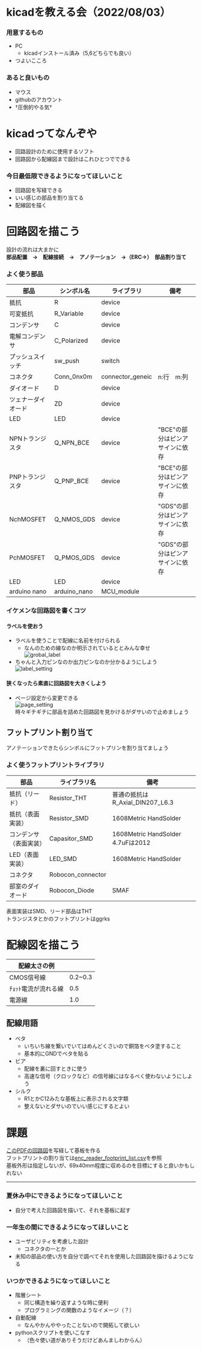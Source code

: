 # kicadを教える会（2022/08/03）  

### 用意するもの  

- PC  
  - kicadインストール済み（5,6どちらでも良い）
- つよいこころ

### あると良いもの  

- マウス  
- githubのアカウント  
- †圧倒的やる気†

# kicadってなんぞや  

- 回路設計のために使用するソフト  
- 回路図から配線図まで設計はこれひとつでできる  

### 今日最低限できるようになってほしいこと  

- 回路図を写経できる  
- いい感じの部品を割り当てる
- 配線図を描く

# 回路図を描こう  

設計の流れは大まかに  
**部品配置　→　配線接続　→　アノテーション　→（ERC→）　部品割り当て**  

### よく使う部品  
|  部品  |  シンボル名  |  ライブラリ  |  備考  |
| ---- | ---- | ---- | ---- |
|  抵抗  |  R  |  device  |    |
|  可変抵抗  |  R_Variable  |  device  |    |
|  コンデンサ  |  C  |  device  |    |
|  電解コンデンサ  |  C_Polarized  |  device  |    |
|  プッシュスイッチ  |  sw_push  |  switch  |    |
|  コネクタ  |  Conn_0nx0m  |  connector_geneic  |  n:行　m:列  |
|  ダイオード  |  D  |  device  |    |
|  ツェナーダイオード  |  ZD  |  device  |    |
|  LED  |  LED  |  device  |    |
|  NPNトランジスタ  |  Q_NPN_BCE  |  device  |  "BCE"の部分はピンアサインに依存  |
|  PNPトランジスタ  |  Q_PNP_BCE  |  device  |  "BCE"の部分はピンアサインに依存  |
|  NchMOSFET  |  Q_NMOS_GDS  |  device  |  "GDS"の部分はピンアサインに依存  |
|  PchMOSFET  |  Q_PMOS_GDS  |  device  |  "GDS"の部分はピンアサインに依存  |
|  LED  |  LED  |  device  |    |
|  arduino nano  |  arduino_nano  |  MCU_module  |    |  

### イケメンな回路図を書くコツ  

#### ラベルを使おう  

- ラベルを使うことで配線に名前を付けられる  
    - なんのための線なのか明示されているととみんな幸せ  
![grobal_label](images/lavel.png)  
- ちゃんと入力ピンなのか出力ピンなのか分かるようにしよう  
![label_setting](images/label_setting.png)  

#### 狭くなったら素直に回路図を大きくしよう  
  
- ページ設定から変更できる  
![page_setting](images/2022-08-03.png)  
時々ギチギチに部品を詰めた回路図を見かけるがダサいので止めましょう  

## フットプリント割り当て  

アノテーションできたらシンボルにフットプリンを割り当てましょう  

### よく使うフットプリントライブラリ  

|  部品  |  ライブラリ名  |  備考  |
| ---- | ---- | ---- |
|  抵抗（リード）  |  Resistor_THT  |  普通の抵抗はR_Axial_DIN207_L6.3  |
|  抵抗（表面実装）  |  Resistor_SMD  |  1608Metric HandSolder  |
|  コンデンサ（表面実装）  |  Capasitor_SMD  |  1608Metric HandSolder 4.7uFは2012  |
|  LED（表面実装）  |  LED_SMD  |  1608Metric HandSolder  |
|  コネクタ  |  Robocon_connector  |    |
|  部室のダイオード  |  Robocon_Diode  |  SMAF  |

表面実装はSMD、リード部品はTHT  
トランジスタとかのフットプリントはggrks

# 配線図を描こう  

|  配線太さの例  |    |
|  --  |  --  |
|  CMOS信号線  |  0.2~0.3  |
|  ﾁｮｯﾄ電流が流れる線  |  0.5  |
|  電源線  |  1.0  |  

## 配線用語  

- ベタ  
  - いちいち線を繋いでいてはめんどくさいので銅箔をベタ塗すること
  - 基本的にGNDでベタを貼る
- ビア  
  - 配線を裏に回すときに使う  
  - 高速な信号（クロックなど）の信号線にはなるべく使わないようにしよう  
- シルク  
  - R1とかC12みたな基板上に表示される文字類
  - 整えないとダサいのでいい感じにするとよい

# 課題  

[このPDFの回路図](encoder_read.pdf)を写経して基板を作る  
フットプリントの割り当ては[enc_reader_footprint_list.csv](enc_reader_footprint_list.csv)を参照  
基板外形は指定しないが、69x40mm程度に収めるのを目標にすると良いかもしれない

***

### 夏休み中にできるようになってほしいこと  

- 自分で考えた回路図を描いて、それを基板に起す  

### 一年生の間にできるようになってほしいこと  

- ユーザビリティを考慮した設計  
  - コネクタの一とか
- 未知の部品の使い方を自分で調べてそれを使用した回路図を描けるようになる  

### いつかできるようになってほしいこと  

- 階層シート  
  - 同じ構造を繰り返すような時に便利
  - プログラミングの関数のようなイメージ（？）
- 自動配線
  - なんやかんややったことないので開拓して欲しい
- pythonスクリプトを使いこなす
  - （色々使い道がありそうだけどあんましわからん）